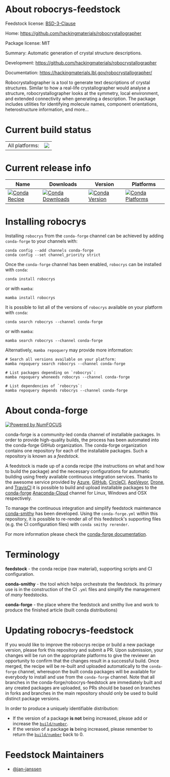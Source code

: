 About robocrys-feedstock
========================

Feedstock license: [BSD-3-Clause](https://github.com/conda-forge/robocrys-feedstock/blob/main/LICENSE.txt)

Home: https://github.com/hackingmaterials/robocrystallographer

Package license: MIT

Summary: Automatic generation of crystal structure descriptions.

Development: https://github.com/hackingmaterials/robocrystallographer

Documentation: https://hackingmaterials.lbl.gov/robocrystallographer/

Robocrystallographer is a tool to generate text descriptions of
crystal structures. Similar to how a real-life crystallographer
would analyse a structure, robocrystallographer looks at the
symmetry, local environment, and extended connectivity when
generating a description. The package includes utilities for
identifying molecule names, component orientations, heterostructure
information, and more...


Current build status
====================


<table><tr><td>All platforms:</td>
    <td>
      <a href="https://dev.azure.com/conda-forge/feedstock-builds/_build/latest?definitionId=12338&branchName=main">
        <img src="https://dev.azure.com/conda-forge/feedstock-builds/_apis/build/status/robocrys-feedstock?branchName=main">
      </a>
    </td>
  </tr>
</table>

Current release info
====================

| Name | Downloads | Version | Platforms |
| --- | --- | --- | --- |
| [![Conda Recipe](https://img.shields.io/badge/recipe-robocrys-green.svg)](https://anaconda.org/conda-forge/robocrys) | [![Conda Downloads](https://img.shields.io/conda/dn/conda-forge/robocrys.svg)](https://anaconda.org/conda-forge/robocrys) | [![Conda Version](https://img.shields.io/conda/vn/conda-forge/robocrys.svg)](https://anaconda.org/conda-forge/robocrys) | [![Conda Platforms](https://img.shields.io/conda/pn/conda-forge/robocrys.svg)](https://anaconda.org/conda-forge/robocrys) |

Installing robocrys
===================

Installing `robocrys` from the `conda-forge` channel can be achieved by adding `conda-forge` to your channels with:

```
conda config --add channels conda-forge
conda config --set channel_priority strict
```

Once the `conda-forge` channel has been enabled, `robocrys` can be installed with `conda`:

```
conda install robocrys
```

or with `mamba`:

```
mamba install robocrys
```

It is possible to list all of the versions of `robocrys` available on your platform with `conda`:

```
conda search robocrys --channel conda-forge
```

or with `mamba`:

```
mamba search robocrys --channel conda-forge
```

Alternatively, `mamba repoquery` may provide more information:

```
# Search all versions available on your platform:
mamba repoquery search robocrys --channel conda-forge

# List packages depending on `robocrys`:
mamba repoquery whoneeds robocrys --channel conda-forge

# List dependencies of `robocrys`:
mamba repoquery depends robocrys --channel conda-forge
```


About conda-forge
=================

[![Powered by
NumFOCUS](https://img.shields.io/badge/powered%20by-NumFOCUS-orange.svg?style=flat&colorA=E1523D&colorB=007D8A)](https://numfocus.org)

conda-forge is a community-led conda channel of installable packages.
In order to provide high-quality builds, the process has been automated into the
conda-forge GitHub organization. The conda-forge organization contains one repository
for each of the installable packages. Such a repository is known as a *feedstock*.

A feedstock is made up of a conda recipe (the instructions on what and how to build
the package) and the necessary configurations for automatic building using freely
available continuous integration services. Thanks to the awesome service provided by
[Azure](https://azure.microsoft.com/en-us/services/devops/), [GitHub](https://github.com/),
[CircleCI](https://circleci.com/), [AppVeyor](https://www.appveyor.com/),
[Drone](https://cloud.drone.io/welcome), and [TravisCI](https://travis-ci.com/)
it is possible to build and upload installable packages to the
[conda-forge](https://anaconda.org/conda-forge) [Anaconda-Cloud](https://anaconda.org/)
channel for Linux, Windows and OSX respectively.

To manage the continuous integration and simplify feedstock maintenance
[conda-smithy](https://github.com/conda-forge/conda-smithy) has been developed.
Using the ``conda-forge.yml`` within this repository, it is possible to re-render all of
this feedstock's supporting files (e.g. the CI configuration files) with ``conda smithy rerender``.

For more information please check the [conda-forge documentation](https://conda-forge.org/docs/).

Terminology
===========

**feedstock** - the conda recipe (raw material), supporting scripts and CI configuration.

**conda-smithy** - the tool which helps orchestrate the feedstock.
                   Its primary use is in the construction of the CI ``.yml`` files
                   and simplify the management of *many* feedstocks.

**conda-forge** - the place where the feedstock and smithy live and work to
                  produce the finished article (built conda distributions)


Updating robocrys-feedstock
===========================

If you would like to improve the robocrys recipe or build a new
package version, please fork this repository and submit a PR. Upon submission,
your changes will be run on the appropriate platforms to give the reviewer an
opportunity to confirm that the changes result in a successful build. Once
merged, the recipe will be re-built and uploaded automatically to the
`conda-forge` channel, whereupon the built conda packages will be available for
everybody to install and use from the `conda-forge` channel.
Note that all branches in the conda-forge/robocrys-feedstock are
immediately built and any created packages are uploaded, so PRs should be based
on branches in forks and branches in the main repository should only be used to
build distinct package versions.

In order to produce a uniquely identifiable distribution:
 * If the version of a package **is not** being increased, please add or increase
   the [``build/number``](https://docs.conda.io/projects/conda-build/en/latest/resources/define-metadata.html#build-number-and-string).
 * If the version of a package **is** being increased, please remember to return
   the [``build/number``](https://docs.conda.io/projects/conda-build/en/latest/resources/define-metadata.html#build-number-and-string)
   back to 0.

Feedstock Maintainers
=====================

* [@jan-janssen](https://github.com/jan-janssen/)

